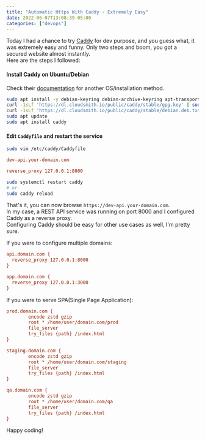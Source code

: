 ```yaml
---
title: "Automatic Https With Caddy - Extremely Easy"
date: 2022-06-07T13:08:39-05:00
categories: ["devops"]
---
```


Today I had a chance to try [Caddy](https://caddyserver.com/) for dev purpose, and you guess what, it was extremely easy and funny. Only two steps and boom, you got a secured website almost instantly.  
Here are the steps I followed:  

#### Install Caddy on Ubuntu/Debian
Check their [documentation](https://caddyserver.com/docs/install) for another OS/installation method.  

```bash
sudo apt install -y debian-keyring debian-archive-keyring apt-transport-https
curl -1sLf 'https://dl.cloudsmith.io/public/caddy/stable/gpg.key' | sudo gpg --dearmor -o /usr/share/keyrings/caddy-stable-archive-keyring.gpg
curl -1sLf 'https://dl.cloudsmith.io/public/caddy/stable/debian.deb.txt' | sudo tee /etc/apt/sources.list.d/caddy-stable.list
sudo apt update
sudo apt install caddy
```

#### Edit `Caddyfile` and restart the service

```bash
sudo vim /etc/caddy/Caddyfile
```

```ini
dev-api.your-domain.com

reverse_proxy 127.0.0.1:8000
```

```bash
sudo systemctl restart caddy
# or
sudo caddy reload
```

That's it, you can now browse `https://dev-api.your-domain.com`.  
In my case, a REST API service was running on port 8000 and I configured Caddy as a reverse proxy.  
Configuring Caddy should be easy for other use cases as well, I'm pretty sure.  

If you were to configure multiple domains:

```ini
api.domain.com {
  reverse_proxy 127.0.0.1:8000
}

app.domain.com {
  reverse_proxy 127.0.0.1:3000
}
```

If you were to serve SPA(Single Page Application):

```ini
prod.domain.com {
        encode zstd gzip
        root * /home/user/domain.com/prod
        file_server
        try_files {path} /index.html
}

staging.domain.com {
        encode zstd gzip
        root * /home/user/domain.com/staging
        file_server
        try_files {path} /index.html
}

qa.domain.com {
        encode zstd gzip
        root * /home/user/domain.com/qa
        file_server
        try_files {path} /index.html
}
```

Happy coding!
